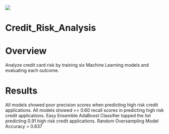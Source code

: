 ![](resources/VBA_Challenge_2018.png) 

# Credit_Risk_Analysis

# Overview
Analyze credit card risk by training six Machine Learning models and evaluating each outcome.

# Results
All models showed poor precision scores when predicting high risk credit applications.
All models showed >= 0.60 recall scores in predicting high risk credit applications.
Easy Ensemble AdaBoost Classifier topped the list predicting 0.91 high risk credit applications.
Random Oversampling
Model Accuracy = 0.637
